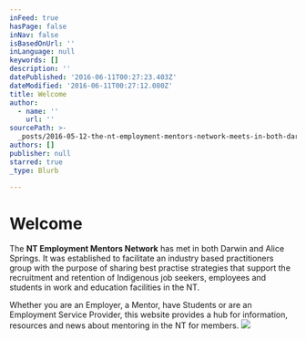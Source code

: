 ```yaml
---
inFeed: true
hasPage: false
inNav: false
isBasedOnUrl: ''
inLanguage: null
keywords: []
description: ''
datePublished: '2016-06-11T00:27:23.403Z'
dateModified: '2016-06-11T00:27:12.080Z'
title: Welcome
author:
  - name: ''
    url: ''
sourcePath: >-
  _posts/2016-05-12-the-nt-employment-mentors-network-meets-in-both-darwin-and-a.md
authors: []
publisher: null
starred: true
_type: Blurb

---
```

# Welcome

The **NT Employment Mentors Network** has met in both Darwin and Alice Springs. It was established to facilitate an industry based practitioners group with the purpose of sharing best practise strategies that support the recruitment and retention of Indigenous job seekers, employees and students in work and education facilities in the NT.

Whether you are an Employer, a Mentor, have Students or are an Employment Service Provider, this website provides a hub for information, resources and news about mentoring in the NT for members.
![](https://s3-us-west-2.amazonaws.com/the-grid-img/p/c4baf501c6f7dd51c62151aac4538f510c35ec78.png)
